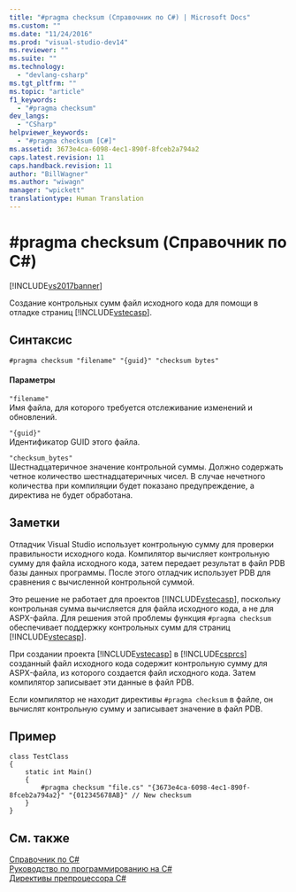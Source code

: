 ```yaml
---
title: "#pragma checksum (Справочник по C#) | Microsoft Docs"
ms.custom: ""
ms.date: "11/24/2016"
ms.prod: "visual-studio-dev14"
ms.reviewer: ""
ms.suite: ""
ms.technology: 
  - "devlang-csharp"
ms.tgt_pltfrm: ""
ms.topic: "article"
f1_keywords: 
  - "#pragma checksum"
dev_langs: 
  - "CSharp"
helpviewer_keywords: 
  - "#pragma checksum [C#]"
ms.assetid: 3673e4ca-6098-4ec1-890f-8fceb2a794a2
caps.latest.revision: 11
caps.handback.revision: 11
author: "BillWagner"
ms.author: "wiwagn"
manager: "wpickett"
translationtype: Human Translation
---
```

# #pragma checksum (Справочник по C#)
[!INCLUDE[vs2017banner](../../../csharp/includes/vs2017banner.md)]

Создание контрольных сумм файл исходного кода для помощи в отладке страниц [!INCLUDE[vstecasp](../../../csharp/language-reference/preprocessor-directives/includes/vstecasp_md.md)].  
  
## Синтаксис  
  
```  
#pragma checksum "filename" "{guid}" "checksum bytes"  
```  
  
#### Параметры  
 `"filename"`  
 Имя файла, для которого требуется отслеживание изменений и обновлений.  
  
 `"{guid}"`  
 Идентификатор GUID этого файла.  
  
 `"checksum_bytes"`  
 Шестнадцатеричное значение контрольной суммы.  Должно содержать четное количество шестнадцатеричных чисел.  В случае нечетного количества при компиляции будет показано предупреждение, а директива не будет обработана.  
  
## Заметки  
 Отладчик Visual Studio использует контрольную сумму для проверки правильности исходного кода.  Компилятор вычисляет контрольную сумму для файла исходного кода, затем передает результат в файл PDB базы данных программы.  После этого отладчик использует PDB для сравнения с вычисленной контрольной суммой.  
  
 Это решение не работает для проектов [!INCLUDE[vstecasp](../../../csharp/language-reference/preprocessor-directives/includes/vstecasp_md.md)], поскольку контрольная сумма вычисляется для файла исходного кода, а не для ASPX\-файла.  Для решения этой проблемы функция `#pragma checksum` обеспечивает поддержку контрольных сумм для страниц [!INCLUDE[vstecasp](../../../csharp/language-reference/preprocessor-directives/includes/vstecasp_md.md)].  
  
 При создании проекта [!INCLUDE[vstecasp](../../../csharp/language-reference/preprocessor-directives/includes/vstecasp_md.md)] в [!INCLUDE[csprcs](../../../csharp/includes/csprcs_md.md)] созданный файл исходного кода содержит контрольную сумму для ASPX\-файла, из которого создается файл исходного кода.  Затем компилятор записывает эти данные в файл PDB.  
  
 Если компилятор не находит директивы `#pragma checksum` в файле, он вычислят контрольную сумму и записывает значение в файл PDB.  
  
## Пример  
  
```  
class TestClass  
{  
    static int Main()  
    {  
        #pragma checksum "file.cs" "{3673e4ca-6098-4ec1-890f-8fceb2a794a2}" "{012345678AB}" // New checksum  
    }  
}  
```  
  
## См. также  
 [Справочник по C\#](../../../csharp/language-reference/index.md)   
 [Руководство по программированию на C\#](../../../csharp/programming-guide/index.md)   
 [Директивы препроцессора C\#](../../../csharp/language-reference/preprocessor-directives/index.md)